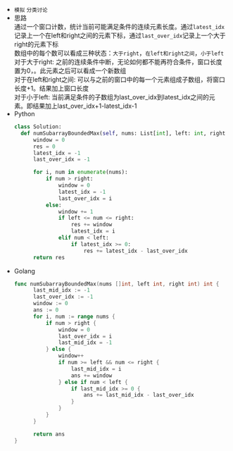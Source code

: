 + `模拟` `分类讨论`
+ 思路       
  通过一个窗口计数，统计当前可能满足条件的连续元素长度。通过`latest_idx`记录上一个在left和right之间的元素下标，通过`last_over_idx`记录上一个大于right的元素下标       
  数组中的每个数可以看成三种状态：`大于right`，`在left和right之间`，`小于left`             
  对于大于right: 之前的连续条件中断，无论如何都不能再符合条件，窗口长度置为0，。此元素之后可以看成一个新数组       
  对于在left和right之间: 可以与之前的窗口中的每一个元素组成子数组，将窗口长度+1。结果加上窗口长度          
  对于小于left: 当前满足条件的子数组为last_over_idx到latest_idx之间的元素。即结果加上last_over_idx+1-latest_idx-1 
+ Python
  ```python
  class Solution:
    def numSubarrayBoundedMax(self, nums: List[int], left: int, right: int) -> int:
        window = 0
        res = 0
        latest_idx = -1
        last_over_idx = -1

        for i, num in enumerate(nums):
            if num > right:
                window = 0
                latest_idx = -1
                last_over_idx = i
            else:
                window += 1
                if left <= num <= right:
                    res += window
                    latest_idx = i
                elif num < left:
                    if latest_idx >= 0:
                        res += latest_idx - last_over_idx
        return res
  ```
+ Golang
  ```go
  func numSubarrayBoundedMax(nums []int, left int, right int) int {
		last_mid_idx := -1
		last_over_idx := -1
		window := 0
		ans := 0
		for i, num := range nums {
			if num > right {
				window = 0
				last_over_idx = i
				last_mid_idx = -1
			} else {
				window++
				if num >= left && num <= right {
					last_mid_idx = i
					ans += window
				} else if num < left {
					if last_mid_idx >= 0 {
						ans += last_mid_idx - last_over_idx
					}
				}
			}
		}

		return ans
  }
  ```
